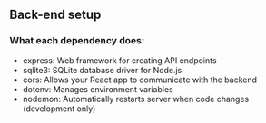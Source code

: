 ## Back-end setup

### What each dependency does:

- express: Web framework for creating API endpoints
- sqlite3: SQLite database driver for Node.js
- cors: Allows your React app to communicate with the backend
- dotenv: Manages environment variables
- nodemon: Automatically restarts server when code changes (development only)
